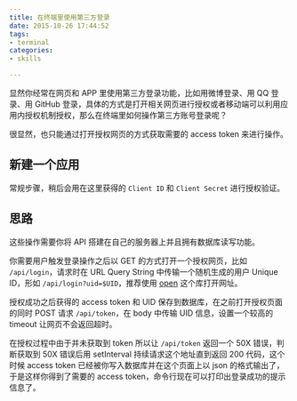 ```yaml
---
title: 在终端里使用第三方登录
date: 2015-10-26 17:44:52
tags:
- terminal
categories:
- skills

---
```


显然你经常在网页和 APP 里使用第三方登录功能，比如用微博登录、用 QQ 登录、用 GitHub 登录，具体的方式是打开相关网页进行授权或者移动端可以利用应用内授权机制授权，那么在终端里如何操作第三方账号登录呢？

很显然，也只能通过打开授权网页的方式获取需要的 access token 来进行操作。

## <span>新建一个应用</span>

常规步骤，稍后会用在这里获得的 `Client ID` 和 `Client Secret` 进行授权验证。


## <span>思路</span>

这些操作需要你将 API 搭建在自己的服务器上并且拥有数据库读写功能。

你需要用户触发登录操作之后以 GET 的方式打开一个授权网页，比如 `/api/login`，请求时在 URL Query String 中传输一个随机生成的用户 Unique ID，形如 `/api/login?uid=$UID`，推荐使用 [open](https://www.npmjs.org/package/open) 这个库打开网址。

授权成功之后获得的 access token 和 UID 保存到数据库，在之前打开授权页面的同时 POST 请求 `/api/token`，在 body 中传输 UID 信息，设置一个较高的 timeout 让网页不会返回超时。

在授权过程中由于并未获取到 token 所以让 `/api/token` 返回一个 50X 错误，判断获取到 50X 错误后用 setInterval 持续请求这个地址直到返回 200 代码，这个时候 access token 已经被你写入数据库并在这个页面上以 json 的格式输出了，于是这样你得到了需要的 access token，命令行现在可以打印出登录成功的提示信息了。